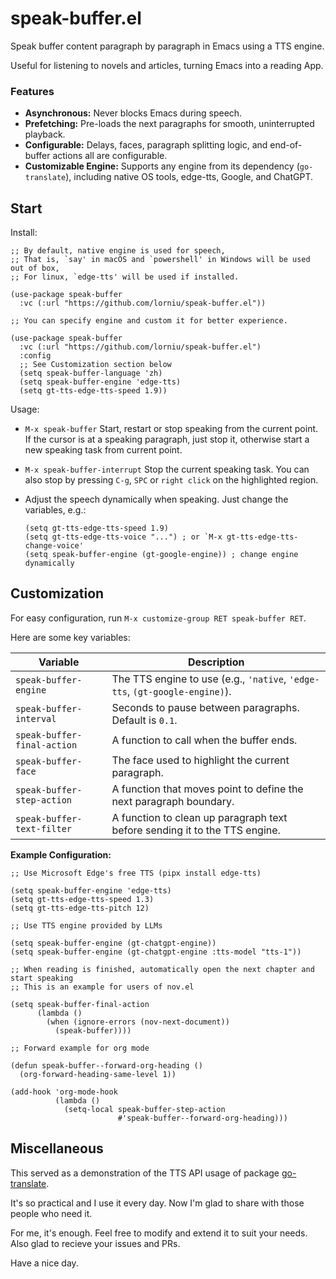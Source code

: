 # speak-buffer.el

Speak buffer content paragraph by paragraph in Emacs using a TTS engine.

Useful for listening to novels and articles, turning Emacs into a reading App.

### Features

*   **Asynchronous:** Never blocks Emacs during speech.
*   **Prefetching:** Pre-loads the next paragraphs for smooth, uninterrupted playback.
*   **Configurable:** Delays, faces, paragraph splitting logic, and end-of-buffer actions all are configurable.
*   **Customizable Engine:** Supports any engine from its dependency (`go-translate`), including native OS tools, edge-tts, Google, and ChatGPT.

## Start

Install:
```emacs-lisp
;; By default, native engine is used for speech,
;; That is, `say' in macOS and `powershell' in Windows will be used out of box,
;; For linux, `edge-tts' will be used if installed.

(use-package speak-buffer
  :vc (:url "https://github.com/lorniu/speak-buffer.el"))

;; You can specify engine and custom it for better experience.

(use-package speak-buffer
  :vc (:url "https://github.com/lorniu/speak-buffer.el")
  :config
  ;; See Customization section below
  (setq speak-buffer-language 'zh)
  (setq speak-buffer-engine 'edge-tts)
  (setq gt-tts-edge-tts-speed 1.9))
```

Usage:
*   `M-x speak-buffer`
    Start, restart or stop speaking from the current point. If the cursor is at a speaking paragraph, just stop it, otherwise start a new speaking task from current point.

*   `M-x speak-buffer-interrupt`
    Stop the current speaking task. You can also stop by pressing `C-g`, `SPC` or `right click` on the highlighted region.

*   Adjust the speech dynamically when speaking. Just change the variables, e.g.:
    ```emacs-lisp
    (setq gt-tts-edge-tts-speed 1.9)
    (setq gt-tts-edge-tts-voice "...") ; or `M-x gt-tts-edge-tts-change-voice'
    (setq speak-buffer-engine (gt-google-engine)) ; change engine dynamically
    ```

## Customization

For easy configuration, run `M-x customize-group RET speak-buffer RET`.

Here are some key variables:

| Variable                    | Description                                                                     |
| --------------------------- | ------------------------------------------------------------------------------- |
| `speak-buffer-engine`       | The TTS engine to use (e.g., `'native`, `'edge-tts`, `(gt-google-engine)`).      |
| `speak-buffer-interval`     | Seconds to pause between paragraphs. Default is `0.1`.                          |
| `speak-buffer-final-action` | A function to call when the buffer ends.                                        |
| `speak-buffer-face`         | The face used to highlight the current paragraph.                               |
| `speak-buffer-step-action`  | A function that moves point to define the next paragraph boundary.              |
| `speak-buffer-text-filter`  | A function to clean up paragraph text before sending it to the TTS engine.      |

**Example Configuration:**
```emacs-lisp
;; Use Microsoft Edge's free TTS (pipx install edge-tts)

(setq speak-buffer-engine 'edge-tts)
(setq gt-tts-edge-tts-speed 1.3)
(setq gt-tts-edge-tts-pitch 12)

;; Use TTS engine provided by LLMs

(setq speak-buffer-engine (gt-chatgpt-engine))
(setq speak-buffer-engine (gt-chatgpt-engine :tts-model "tts-1"))

;; When reading is finished, automatically open the next chapter and start speaking
;; This is an example for users of nov.el

(setq speak-buffer-final-action
      (lambda ()
        (when (ignore-errors (nov-next-document))
          (speak-buffer))))

;; Forward example for org mode

(defun speak-buffer--forward-org-heading ()
  (org-forward-heading-same-level 1))

(add-hook 'org-mode-hook
          (lambda ()
            (setq-local speak-buffer-step-action
                        #'speak-buffer--forward-org-heading)))
```

## Miscellaneous

This served as a demonstration of the TTS API usage of package
[go-translate](https://github.com/lorniu/go-translate).

It's so practical and I use it every day. Now I'm glad to share with those people who need it.

For me, it's enough. Feel free to modify and extend it to suit your needs. Also glad to recieve your issues and PRs.

Have a nice day.
